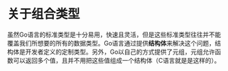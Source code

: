 # 关于组合类型

虽然Go语言的标准类型是十分易用，快速且灵活，但是这些标准类型往往并不能覆盖我们所想要的所有的数据类型。Go语言通过提供**结构体**来解决这个问题，结构体是开发者定义的定制类型。另外，Go以自己的方式提供了元组，元组允许函数可以返回多个值，且并不用把这些值组成一个结构体（C语言就是是这样的）。


